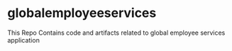 # globalemployeeservices
This Repo Contains code and artifacts related to global employee services application
